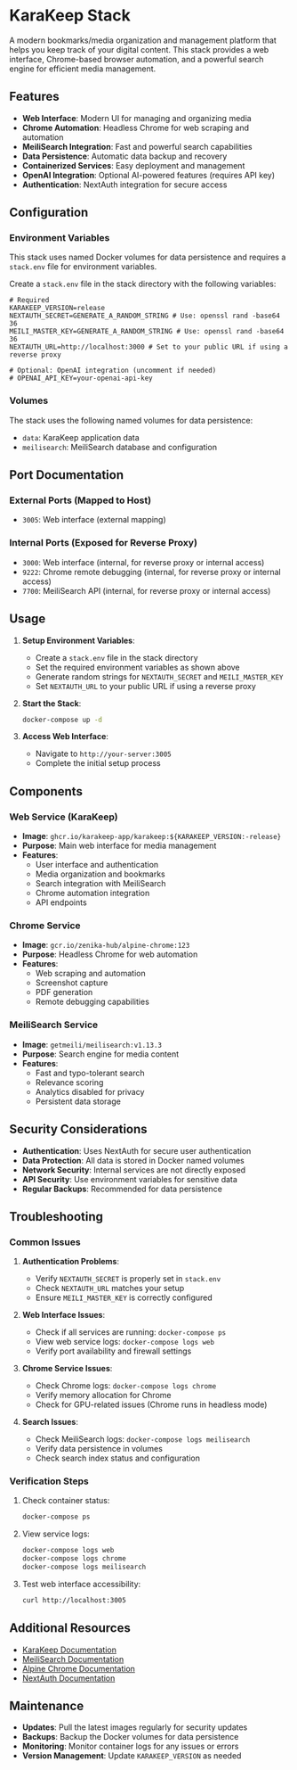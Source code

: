 # KaraKeep Stack

A modern bookmarks/media organization and management platform that helps you keep track of your digital content. This stack provides a web interface, Chrome-based browser automation, and a powerful search engine for efficient media management.

## Features

- **Web Interface**: Modern UI for managing and organizing media
- **Chrome Automation**: Headless Chrome for web scraping and automation
- **MeiliSearch Integration**: Fast and powerful search capabilities
- **Data Persistence**: Automatic data backup and recovery
- **Containerized Services**: Easy deployment and management
- **OpenAI Integration**: Optional AI-powered features (requires API key)
- **Authentication**: NextAuth integration for secure access

## Configuration

### Environment Variables

This stack uses named Docker volumes for data persistence and requires a `stack.env` file for environment variables.

Create a `stack.env` file in the stack directory with the following variables:

```env
# Required
KARAKEEP_VERSION=release
NEXTAUTH_SECRET=GENERATE_A_RANDOM_STRING # Use: openssl rand -base64 36
MEILI_MASTER_KEY=GENERATE_A_RANDOM_STRING # Use: openssl rand -base64 36
NEXTAUTH_URL=http://localhost:3000 # Set to your public URL if using a reverse proxy

# Optional: OpenAI integration (uncomment if needed)
# OPENAI_API_KEY=your-openai-api-key
```

### Volumes

The stack uses the following named volumes for data persistence:
- `data`: KaraKeep application data
- `meilisearch`: MeiliSearch database and configuration

## Port Documentation

### External Ports (Mapped to Host)
- `3005`: Web interface (external mapping)

### Internal Ports (Exposed for Reverse Proxy)
- `3000`: Web interface (internal, for reverse proxy or internal access)
- `9222`: Chrome remote debugging (internal, for reverse proxy or internal access)
- `7700`: MeiliSearch API (internal, for reverse proxy or internal access)

## Usage

1. **Setup Environment Variables**:
   - Create a `stack.env` file in the stack directory
   - Set the required environment variables as shown above
   - Generate random strings for `NEXTAUTH_SECRET` and `MEILI_MASTER_KEY`
   - Set `NEXTAUTH_URL` to your public URL if using a reverse proxy

2. **Start the Stack**:
   ```bash
   docker-compose up -d
   ```

3. **Access Web Interface**:
   - Navigate to `http://your-server:3005`
   - Complete the initial setup process

## Components

### Web Service (KaraKeep)

- **Image**: `ghcr.io/karakeep-app/karakeep:${KARAKEEP_VERSION:-release}`
- **Purpose**: Main web interface for media management
- **Features**:
  - User interface and authentication
  - Media organization and bookmarks
  - Search integration with MeiliSearch
  - Chrome automation integration
  - API endpoints

### Chrome Service

- **Image**: `gcr.io/zenika-hub/alpine-chrome:123`
- **Purpose**: Headless Chrome for web automation
- **Features**:
  - Web scraping and automation
  - Screenshot capture
  - PDF generation
  - Remote debugging capabilities

### MeiliSearch Service

- **Image**: `getmeili/meilisearch:v1.13.3`
- **Purpose**: Search engine for media content
- **Features**:
  - Fast and typo-tolerant search
  - Relevance scoring
  - Analytics disabled for privacy
  - Persistent data storage

## Security Considerations

- **Authentication**: Uses NextAuth for secure user authentication
- **Data Protection**: All data is stored in Docker named volumes
- **Network Security**: Internal services are not directly exposed
- **API Security**: Use environment variables for sensitive data
- **Regular Backups**: Recommended for data persistence

## Troubleshooting

### Common Issues

1. **Authentication Problems**:
   - Verify `NEXTAUTH_SECRET` is properly set in `stack.env`
   - Check `NEXTAUTH_URL` matches your setup
   - Ensure `MEILI_MASTER_KEY` is correctly configured

2. **Web Interface Issues**:
   - Check if all services are running: `docker-compose ps`
   - View web service logs: `docker-compose logs web`
   - Verify port availability and firewall settings

3. **Chrome Service Issues**:
   - Check Chrome logs: `docker-compose logs chrome`
   - Verify memory allocation for Chrome
   - Check for GPU-related issues (Chrome runs in headless mode)

4. **Search Issues**:
   - Check MeiliSearch logs: `docker-compose logs meilisearch`
   - Verify data persistence in volumes
   - Check search index status and configuration

### Verification Steps

1. Check container status:
   ```bash
   docker-compose ps
   ```

2. View service logs:
   ```bash
   docker-compose logs web
   docker-compose logs chrome
   docker-compose logs meilisearch
   ```

3. Test web interface accessibility:
   ```bash
   curl http://localhost:3005
   ```

## Additional Resources

- [KaraKeep Documentation](https://docs.karakeep.app/)
- [MeiliSearch Documentation](https://docs.meilisearch.com/)
- [Alpine Chrome Documentation](https://github.com/Zenika/alpine-chrome)
- [NextAuth Documentation](https://next-auth.js.org/)

## Maintenance

- **Updates**: Pull the latest images regularly for security updates
- **Backups**: Backup the Docker volumes for data persistence
- **Monitoring**: Monitor container logs for any issues or errors
- **Version Management**: Update `KARAKEEP_VERSION` as needed
